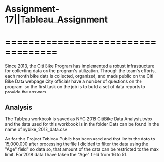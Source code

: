 # Assignment-17||Tableau_Assignment
# ===================================
Since 2013, the Citi Bike Program has implemented a robust infrastructure for collecting data on the program's utilization. Through the team's efforts, each month bike data is collected, organized, and made public on the Citi Bike Data webpage.City officials have a number of questions on the program, so the first task on the job is to build a set of data reports to provide the answers.

## Analysis
The Tableau workbook is saved as NYC 2018 CitiBike Data Analysis.twbx and the data used for this workbook is in the folder Data can be found in the name of nybike_2018_data.csv

As for this Project Tableau Public has been used and that limits the data to 15,000,000 after processing the file I dicided to filter the data using the "Age" field" so data so, that amount of the data can be restricted to the max limit. For 2018 data I have taken the "Age" field from 16 to 51.


